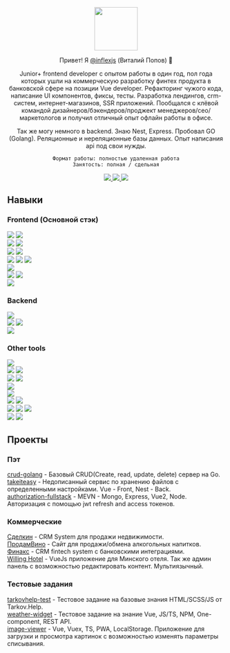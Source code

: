 <div align="center">
  <img  height="100" src="https://psv4.vkuseraudio.net/s/v1/d/242LQTqG-sFIaznn5GyeePNAdlHiDZUlKmnNeZx3vANdNXHG_zCOtTzitqUToiELLgjg0yxlSl4YbUIYdOob9grKdZuJp6hNygMYddPt2qbIDL_GAvk9cQ/yy3.gif"/>
  <p> Привет! Я <a href="https://github.com/inflexjs">@inflexjs</a> (Виталий Попов) 👋 </p>
  <p> Junior+ frontend developer с опытом работы в один год, пол года которых ушли на коммерческую разработку финтех продукта в банковской сфере на позиции Vue developer. Рефакторинг чужого кода, написание UI компонентов, фиксы, тесты. Разработка лендингов, crm-систем, интернет-магазинов, SSR приложений. Пообщался с клёвой командой дизайнеров/бэкендеров/проджект менеджеров/сео/маркетологов и получил отличный опыт офлайн работы в офисе.</p>
  <p> Так же могу немного в backend. Знаю Nest, Express. Пробовал GO (Golang). Реляционные и нереляционные базы данных. Опыт написания api под свои нужды.</p>
  
  ```Формат работы: полностью удаленная работа```  
  ```Занятость: полная / сдельная```
  
  <a target="_blank" href="https://t.me/inflex_myr">
    <img src="https://img.shields.io/badge/Telegram-26A5E4?style=for-the-badge&logo=Telegram&logoColor=white"/>
  </a>
  <a target="_blank" href="mailto:inflex_off@vk.com">
    <img src="https://img.shields.io/badge/Mail-0094F5?style=for-the-badge&logo=Gmail&logoColor=white"/>
  </a>
  <a target="_blank" href="https://t.me/Blex_PY">
    <img src="https://img.shields.io/badge/Vkontakte-0077FF?style=for-the-badge&logo=VK&logoColor=white"/>
  </a>
</div>

<div>
  <h2> Навыки </h2>
  <h3> Frontend (Основной стэк) </h3>
  <div>
    <img src="https://img.shields.io/badge/HTML-E34F26?style=for-the-badge&logo=HTML5&logoColor=white"/>
    <img src="https://img.shields.io/badge/Pug-A86454?style=for-the-badge&logo=Pug&logoColor=white"/>
  </div>
  <div>
    <img src="https://img.shields.io/badge/CSS-1572B6?style=for-the-badge&logo=CSS3&logoColor=white"/>
    <img src="https://img.shields.io/badge/SCSS-CC6699?style=for-the-badge&logo=Sass&logoColor=white"/>
  </div>
  <div>
    <img src="https://img.shields.io/badge/JavaScript-F7DF1E?style=for-the-badge&logo=JavaScript&logoColor=A5915F"/>
    <img src="https://img.shields.io/badge/TypeScript-3178C6?style=for-the-badge&logo=TypeScript&logoColor=white"/>
  </div>
  <div>
    <img src="https://img.shields.io/badge/VueJs-4FC08D?style=for-the-badge&logo=Vue.js&logoColor=white"/>
    <img src="https://img.shields.io/badge/VueX-4FC08D?style=for-the-badge&logo=Vue.js&logoColor=white"/>
    <img src="https://img.shields.io/badge/VueRouter-4FC08D?style=for-the-badge&logo=Vue.js&logoColor=white"/>
  </div>
   <div>
    <img src="https://img.shields.io/badge/Nuxt.js-00DC82?style=for-the-badge&logo=Nuxt.js&logoColor=white"/>
  </div>
  <div>
    <img src="https://img.shields.io/badge/Webpack-8DD6F9?style=for-the-badge&logo=Webpack&logoColor=white"/>
    <img src="https://img.shields.io/badge/Vite-646CFF?style=for-the-badge&logo=Vite&logoColor=white"/>
  </div>
  <div>
    <img src="https://img.shields.io/badge/Storybook-FF4785?style=for-the-badge&logo=Storybook&logoColor=white"/>
  </div>
  <h3> Backend </h3>
  <div>
    <img src="https://img.shields.io/badge/Node.js-339933?style=for-the-badge&logo=Node.js&logoColor=white"/>
  </div>
  <div>
    <img src="https://img.shields.io/badge/Express-000000?style=for-the-badge&logo=Express&logoColor=white"/>
    <img src="https://img.shields.io/badge/NestJS-E0234E?style=for-the-badge&logo=NestJS&logoColor=white"/>
  </div>
  <div>
    <img src="https://img.shields.io/badge/Go-00ADD8?style=for-the-badge&logo=Go&logoColor=white"/>
  </div>
  <h3> Other tools </h3>
  <div>
    <img src="https://img.shields.io/badge/npm-CB3837?style=for-the-badge&logo=npm&logoColor=white"/>
  </div>
  <div>
    <img src="https://img.shields.io/badge/Figma-F24E1E?style=for-the-badge&logo=Figma&logoColor=white"/>
    <img src="https://img.shields.io/badge/Photoshop-31A8FF?style=for-the-badge&logo=Adobe Photoshop&logoColor=white"/>
  </div>
  <div>
    <img src="https://img.shields.io/badge/Slack-4A154B?style=for-the-badge&logo=Slack&logoColor=white"/>
    <img src="https://img.shields.io/badge/Discord-5865F2?style=for-the-badge&logo=Discord&logoColor=white"/>
  </div>
  <div>
    <img src="https://img.shields.io/badge/Postman-FF6C37?style=for-the-badge&logo=Postman&logoColor=white"/>
  </div>
  <div>
    <img src="https://img.shields.io/badge/Docker-2496ED?style=for-the-badge&logo=Docker&logoColor=white"/>
  </div>
  <div>
    <img src="https://img.shields.io/badge/MongoDB-47A248?style=for-the-badge&logo=MongoDB&logoColor=white"/>
    <img src="https://img.shields.io/badge/PostgreSQL-4169E1?style=for-the-badge&logo=PostgreSQL&logoColor=white"/>
  </div>
  <div>
    <img src="https://img.shields.io/badge/WebStorm-000000?style=for-the-badge&logo=WebStorm&logoColor=white"/>
    <img src="https://img.shields.io/badge/GoLand-000000?style=for-the-badge&logo=GoLand&logoColor=white"/>
    <img src="https://img.shields.io/badge/VSCode-007ACC?style=for-the-badge&logo=Visual Studio Code&logoColor=white"/>
  </div>
  <div>
    <img src="https://img.shields.io/badge/Windows-0078D6?style=for-the-badge&logo=Windows&logoColor=white"/>
    <img src="https://img.shields.io/badge/Linux-FCC624?style=for-the-badge&logo=Linux&logoColor=white"/>
  </div>
</div>

<h2> Проекты </h2>

<h3> Пэт </h3>

[crud-golang](https://github.com/inflexjs/crud-backend) - Базовый CRUD(Create, read, update, delete) сервер на Go.  
[takeiteasy](https://github.com/inflexjs/takeiteasy) - Недописанный сервис по хранению файлов с определенными настройками. Vue - Front, Nest - Back.  
[authorization-fullstack](https://github.com/inflexjs/authorization-fullstack) - MEVN - Mongo, Express, Vue2, Node. Авторизация с помощью jwt refresh and access токенов.  

<h3> Коммерческие </h3>

[Сделкин](http://realquad.ru/login) - CRM System для продажи недвижимости.  
[ПродамВино](https://prodamvino.ru/) - Сайт для продажи/обмена алкогольных напитков.  
[Финакс](https://lk.finaxe.ru/login) - CRM fintech system с банковскими интеграциями.  
[Willing Hotel](https://willinghotel.by/) - VueJs приложение для Минского отеля. Так же админ панель с возможностью редактировать контент. Мультиязычный.

<h3> Тестовые задания </h3>  

[tarkovhelp-test](https://github.com/inflexjs/tarkovhelp-test) - Тестовое задание на базовые знания HTML/SCSS/JS от Tarkov.Help.  
[weather-widget](https://github.com/inflexjs/weather-widget) - Тестовое задание на знание Vue, JS/TS, NPM, One-component, REST API.  
[image-viewer](https://github.com/inflexjs/image-viewer) - Vue, Vuex, TS, PWA, LocalStorage. Приложение для загрузки и просмотра картинок с возможностью изменять параметры списывания.

